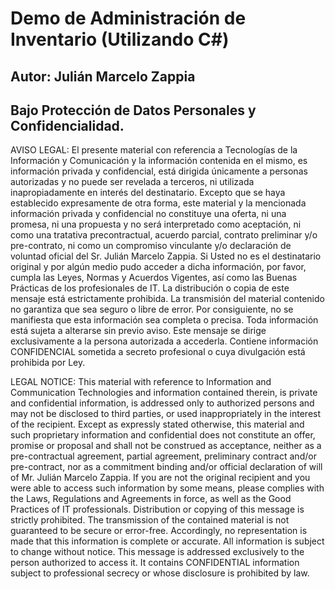 # Demo de Administración de Inventario (Utilizando C#)
## Autor: Julián Marcelo Zappia
## Bajo Protección de Datos Personales y Confidencialidad.


AVISO LEGAL: El presente material con referencia a Tecnologías de la Información y Comunicación y la información 
contenida en el mismo, es información privada y confidencial, está dirigida únicamente a personas autorizadas
y no puede ser revelada a terceros, ni utilizada inapropiadamente en interés del destinatario. 
Excepto que se haya establecido expresamente de otra forma, este material y la mencionada información privada
y confidencial no constituye una oferta, ni una promesa, ni una propuesta y no será interpretado como aceptación, 
ni como una tratativa precontractual, acuerdo parcial, contrato preliminar y/o pre-contrato, ni como un compromiso 
vinculante y/o declaración de voluntad oficial del Sr. Julián Marcelo Zappia. 
Si Usted no es el destinatario original y por algún medio pudo acceder a dicha información, por favor, 
cumpla las Leyes, Normas y Acuerdos Vigentes, así como las Buenas Prácticas de los profesionales de IT. 
La distribución o copia de este mensaje está estrictamente prohibida. 
La transmisión del material contenido no garantiza que sea seguro o libre de error. 
Por consiguiente, no se manifiesta que esta información sea completa o precisa. 
Toda información está sujeta a alterarse sin previo aviso. 
Este mensaje se dirige exclusivamente a la persona autorizada a accederla. 
Contiene información CONFIDENCIAL sometida a secreto profesional o cuya divulgación está prohibida por Ley.

LEGAL NOTICE: This material with reference to Information and Communication Technologies and information
contained therein, is private and confidential information, is addressed only to authorized persons
and may not be disclosed to third parties, or used inappropriately in the interest of the recipient.
Except as expressly stated otherwise, this material and such proprietary information
and confidential does not constitute an offer, promise or proposal and shall not be construed as acceptance,
neither as a pre-contractual agreement, partial agreement, preliminary contract and/or pre-contract, nor as a commitment
binding and/or official declaration of will of Mr. Julián Marcelo Zappia.
If you are not the original recipient and you were able to access such information by some means, please
complies with the Laws, Regulations and Agreements in force, as well as the Good Practices of IT professionals.
Distribution or copying of this message is strictly prohibited.
The transmission of the contained material is not guaranteed to be secure or error-free.
Accordingly, no representation is made that this information is complete or accurate.
All information is subject to change without notice.
This message is addressed exclusively to the person authorized to access it.
It contains CONFIDENTIAL information subject to professional secrecy or whose disclosure is prohibited by law.




